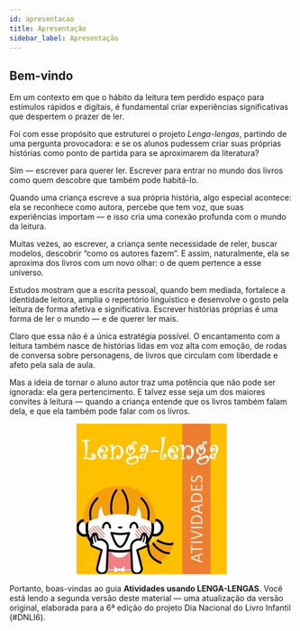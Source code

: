 ```yaml
---
id: apresentacao
title: Apresentação
sidebar_label: Apresentação
---
```


## Bem-vindo
Em um contexto em que o hábito da leitura tem perdido espaço para estímulos rápidos e digitais, é fundamental criar experiências significativas que despertem o prazer de ler.

Foi com esse propósito que estruturei o projeto *Lenga-lengas*, partindo de uma pergunta provocadora: e se os alunos pudessem criar suas próprias histórias como ponto de partida para se aproximarem da literatura?

Sim — escrever para querer ler. Escrever para entrar no mundo dos livros como quem descobre que também pode habitá-lo.

Quando uma criança escreve a sua própria história, algo especial acontece: ela se reconhece como autora, percebe que tem voz, que suas experiências importam — e isso cria uma conexão profunda com o mundo da leitura.

Muitas vezes, ao escrever, a criança sente necessidade de reler, buscar modelos, descobrir “como os autores fazem”. E assim, naturalmente, ela se aproxima dos livros com um novo olhar: o de quem pertence a esse universo.

Estudos mostram que a escrita pessoal, quando bem mediada, fortalece a identidade leitora, amplia o repertório linguístico e desenvolve o gosto pela leitura de forma afetiva e significativa. Escrever histórias próprias é uma forma de ler o mundo — e de querer ler mais.

Claro que essa não é a única estratégia possível. O encantamento com a leitura também nasce de histórias lidas em voz alta com emoção, de rodas de conversa sobre personagens, de livros que circulam com liberdade e afeto pela sala de aula.

Mas a ideia de tornar o aluno autor traz uma potência que não pode ser ignorada: ela gera pertencimento. E talvez esse seja um dos maiores convites à leitura — quando a criança entende que os livros também falam dela, e que ela também pode falar com os livros.

<center>

![Capa do workshop A Importância do Nome na Alfabetização](./assets/capa-powerbook-lenga-lenga.jpg)

</center>

Portanto, boas-vindas ao guia **Atividades usando LENGA-LENGAS**. Você está lendo a segunda versão deste material — uma atualização da versão original, elaborada para a 6ª edição do projeto Dia Nacional do Livro Infantil (#DNLI6).

